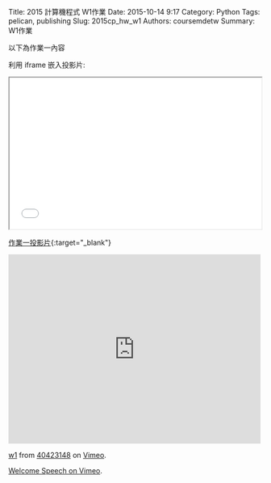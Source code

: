 Title: 2015 計算機程式 W1作業
Date: 2015-10-14 9:17
Category: Python
Tags: pelican, publishing
Slug: 2015cp_hw_w1
Authors: coursemdetw
Summary: W1作業

以下為作業一內容

利用 iframe 嵌入投影片:

<iframe src="40423148_cp_w1_p.html" width="500" height="300"></iframe>

[作業一投影片](40423148_cp_w1_p.html){:target="_blank"}
<iframe src="https://player.vimeo.com/video/144854769" width="500" height="375" frameborder="0" webkitallowfullscreen mozallowfullscreen allowfullscreen></iframe> <p><a href="https://vimeo.com/144854769">w1</a> from <a href="https://vimeo.com/user44512429">40423148</a> on <a href="https://vimeo.com">Vimeo</a>.</p>





<p><a href="https://vimeo.com/137724068">Welcome Speech on <a href="https://vimeo.com">Vimeo</a>.</p>